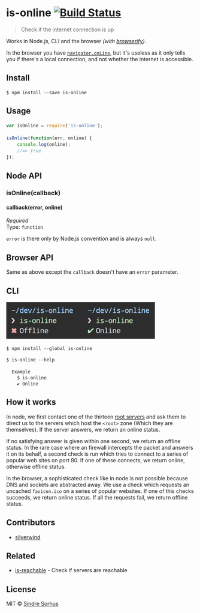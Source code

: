 # is-online [![Build Status](https://travis-ci.org/sindresorhus/is-online.svg?branch=master)](https://travis-ci.org/sindresorhus/is-online)

> Check if the internet connection is up

Works in Node.js, CLI and the browser *(with [browserify](http://browserify.org))*.

In the browser you have [`navigator.onLine`](https://developer.mozilla.org/en-US/docs/Web/API/NavigatorOnLine.onLine), but it's useless as it only tells you if there's a local connection, and not whether the internet is accessible.


## Install

```
$ npm install --save is-online
```


## Usage

```js
var isOnline = require('is-online');

isOnline(function(err, online) {
	console.log(online);
	//=> true
});
```


## Node API

### isOnline(callback)

#### callback(error, online)

*Required*  
Type: `function`

`error` is there only by Node.js convention and is always `null`.


## Browser API

Same as above except the `callback` doesn't have an `error` parameter.


## CLI

<img src="screenshot.png" width="397">

```
$ npm install --global is-online
```

```
$ is-online --help

  Example
    $ is-online
    ✔︎ Online
```


## How it works

In node, we first contact one of the thirteen [root servers](https://www.iana.org/domains/root/servers) and ask them to direct us to the servers which host the `<root>` zone (Which they are themselves). If the server answers, we return an online status.

If no satisfying answer is given within one second, we return an offline status. In the rare case where an firewall intercepts the packet and answers it on its behalf, a second check is run which tries to connect to a series of popular web sites on port 80. If one of these connects, we return online, otherwise offline status.

In the browser, a sophisticated check like in node is not possible because DNS and sockets are abstracted away. We use a check which requests an uncached `favicon.ico` on a series of popular websites. If one of this checks succeeds, we return online status. If all the requests fail, we return offline status.


## Contributors

- [silverwind](https://github.com/silverwind)


## Related

- [is-reachable](https://github.com/sindresorhus/is-reachable) - Check if servers are reachable


## License

MIT © [Sindre Sorhus](http://sindresorhus.com)
